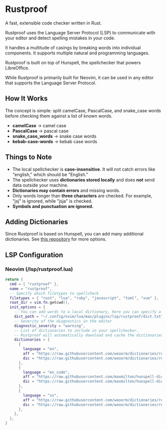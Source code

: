 # Rustproof

A fast, extensible code checker written in Rust.

Rustproof uses the Language Server Protocol (LSP) to communicate with your editor and detect spelling mistakes in your code.

It handles a multitude of casings by breaking words into individual components. It supports multiple natural and programming languages.

Rustproof is built on top of Hunspell, the spellchecker that powers LibreOffice.

While Rustproof is primarily built for Neovim, it can be used in any editor that supports the Language Server Protocol.

## How It Works

The concept is simple: split camelCase, PascalCase, and snake_case words before checking them against a list of known words.

- **camelCase** → camel case
- **PascalCase** → pascal case
- **snake_case_words** → snake case words
- **kebab-case-words** → kebab case words

## Things to Note

- The local spellchecker is **case-insensitive**. It will not catch errors like "english," which should be "English."
- The spellchecker uses **dictionaries stored locally** and does **not** send data outside your machine.
- **Dictionaries may contain errors** and missing words.
- Only words longer than **three characters** are checked. For example, "jsj" is ignored, while "jsja" is checked.
- **Symbols and punctuation are ignored.**

## Adding Dictionaries

Since Rustproof is based on Hunspell, you can add many additional dictionaries. See [this repository](https://github.com/wooorm/dictionaries/tree/main/dictionaries) for more options.

## LSP Configuration

### Neovim (/lsp/rustproof.lua)

```lua
return {
  cmd = { "rustproof" },
  name = "rustproof",
  -- Specify which filetypes to spellcheck
  filetypes = { "rust", "lua", "ruby", "javascript", "toml", "vue" },
  root_dir = vim.fn.getcwd(),
  init_options = {
    -- You can add words to a local dictionary, here you can specify a path for that dictionary
    dict_path = "~/.config/nvim/lua/max/plugins/lsp/rustproof/dict.txt",
    -- Severity of the diagnostics in the editor
    diagnostic_severity = "warning",
    -- List of dictionaries to include in your spellchecker.
    -- Rustproof will automatically download and cache the dictionaries when you first start the lsp
    dictionaries = {
      {
        language = "en",
        aff = "https://raw.githubusercontent.com/wooorm/dictionaries/refs/heads/main/dictionaries/en/index.aff",
        dic = "https://raw.githubusercontent.com/wooorm/dictionaries/refs/heads/main/dictionaries/en/index.dic",
      },
      {
        language = "en_code",
        aff = "https://raw.githubusercontent.com/maxmilton/hunspell-dictionary/refs/heads/master/en_AU.aff",
        dic = "https://raw.githubusercontent.com/maxmilton/hunspell-dictionary/refs/heads/master/en_AU.dic",
      },
      {
        language = "sv",
        aff = "https://raw.githubusercontent.com/wooorm/dictionaries/refs/heads/main/dictionaries/sv/index.aff",
        dic = "https://raw.githubusercontent.com/wooorm/dictionaries/refs/heads/main/dictionaries/sv/index.dic",
      },
    },
  },
}
```

